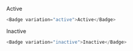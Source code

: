 Active

```js
<Badge variation="active">Active</Badge>
```

Inactive

```js
<Badge variation="inactive">Inactive</Badge>
```
